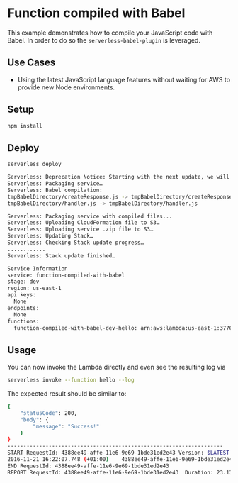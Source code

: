 <!--
title: AWS Function compiled with Babel example in NodeJS
description: This example demonstrates how to compile your JavaScript code with Babel. In order to do so the 'serverless-babel-plugin' is leveraged.
layout: Doc
-->
# Function compiled with Babel

This example demonstrates how to compile your JavaScript code with Babel. In order to do so the `serverless-babel-plugin` is leveraged.

## Use Cases

- Using the latest JavaScript language features without waiting for AWS to provide new Node environments.

## Setup

```bash
npm install
```

## Deploy

```bash
serverless deploy
```

```bash
Serverless: Deprecation Notice: Starting with the next update, we will drop support for Lambda to implicitly create LogGroups. Please remove your log groups and set "provider.cfLogs: true", for CloudFormation to explicitly create them for you.
Serverless: Packaging service…
Serverless: Babel compilation:
tmpBabelDirectory/createResponse.js -> tmpBabelDirectory/createResponse.js
tmpBabelDirectory/handler.js -> tmpBabelDirectory/handler.js

Serverless: Packaging service with compiled files...
Serverless: Uploading CloudFormation file to S3…
Serverless: Uploading service .zip file to S3…
Serverless: Updating Stack…
Serverless: Checking Stack update progress…
............
Serverless: Stack update finished…

Service Information
service: function-compiled-with-babel
stage: dev
region: us-east-1
api keys:
  None
endpoints:
  None
functions:
  function-compiled-with-babel-dev-hello: arn:aws:lambda:us-east-1:377024778620:function:function-compiled-with-babel-dev-hello
```

## Usage

You can now invoke the Lambda directly and even see the resulting log via

```bash
serverless invoke --function hello --log
```

The expected result should be similar to:

```bash
{
    "statusCode": 200,
    "body": {
        "message": "Success!"
    }
}
--------------------------------------------------------------------
START RequestId: 4388ee49-affe-11e6-9e69-1bde31ed2e43 Version: $LATEST
2016-11-21 16:22:07.748 (+01:00)	4388ee49-affe-11e6-9e69-1bde31ed2e43	{ response: { statusCode: 200, body: { message: 'Success!' } } }
END RequestId: 4388ee49-affe-11e6-9e69-1bde31ed2e43
REPORT RequestId: 4388ee49-affe-11e6-9e69-1bde31ed2e43	Duration: 23.13 ms	Billed Duration: 100 ms 	Memory Size: 1024 MB	Max Memory Used: 17 MB
```
